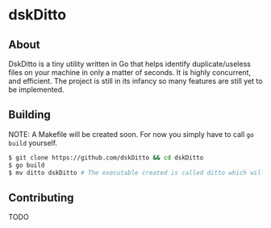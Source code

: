 # dskDitto 

## About

DskDitto is a tiny utility written in Go that helps identify duplicate/useless files on your machine
in only a matter of seconds. It is highly concurrent, and efficient. The project is still in its infancy
so many features are still yet to be implemented. 

## Building

NOTE: A Makefile will be created soon. For now you simply have to call `go build` yourself. 

```bash
$ git clone https://github.com/dskDitto && cd dskDitto
$ go build 
$ mv ditto dskDitto # The executable created is called ditto which will conflict with another macOS utility called ditto. Simply rename it for now.
```

## Contributing

TODO


